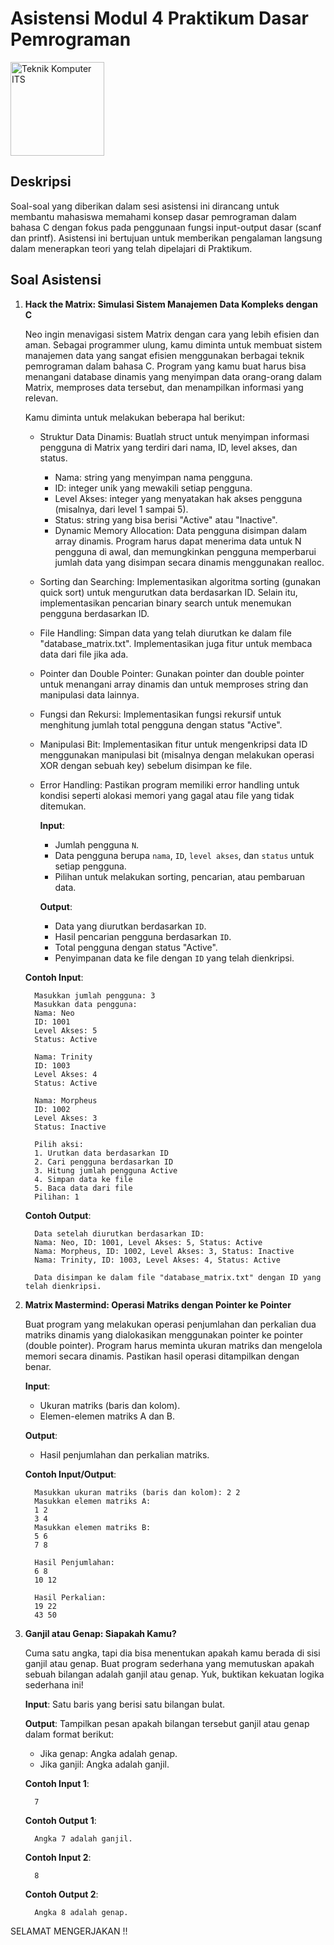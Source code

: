 # Asistensi Modul 4 Praktikum Dasar Pemrograman

<img src="https://www.its.ac.id/komputer/wp-content/uploads/sites/28/2018/03/image10.png" alt="Teknik Komputer ITS" width="150" height="150">

## Deskripsi

Soal-soal yang diberikan dalam sesi asistensi ini dirancang untuk membantu mahasiswa memahami konsep dasar pemrograman dalam bahasa C dengan fokus pada penggunaan fungsi input-output dasar (scanf dan printf). Asistensi ini bertujuan untuk memberikan pengalaman langsung dalam menerapkan teori yang telah dipelajari di Praktikum.

## Soal Asistensi

1. **Hack the Matrix: Simulasi Sistem Manajemen Data Kompleks dengan C**

   Neo ingin menavigasi sistem Matrix dengan cara yang lebih efisien dan aman. Sebagai programmer ulung, kamu diminta untuk membuat sistem manajemen data yang sangat efisien menggunakan berbagai teknik pemrograman dalam bahasa C. Program yang kamu buat harus bisa menangani database dinamis yang menyimpan data orang-orang dalam Matrix, memproses data tersebut, dan menampilkan informasi yang relevan.

   Kamu diminta untuk melakukan beberapa hal berikut:

   - Struktur Data Dinamis: Buatlah struct untuk menyimpan informasi pengguna di Matrix yang terdiri dari nama, ID, level akses, dan status.

      - Nama: string yang menyimpan nama pengguna.
      - ID: integer unik yang mewakili setiap pengguna.
      - Level Akses: integer yang menyatakan hak akses pengguna (misalnya, dari level 1 sampai 5).
      - Status: string yang bisa berisi "Active" atau "Inactive".
      - Dynamic Memory Allocation: Data pengguna disimpan dalam array dinamis. Program harus dapat menerima data untuk N pengguna di awal, dan memungkinkan pengguna memperbarui jumlah data yang disimpan secara dinamis menggunakan realloc.

   - Sorting dan Searching: Implementasikan algoritma sorting (gunakan quick sort) untuk mengurutkan data berdasarkan ID. Selain itu, implementasikan pencarian binary search untuk menemukan pengguna berdasarkan ID.

   - File Handling: Simpan data yang telah diurutkan ke dalam file "database_matrix.txt". Implementasikan juga fitur untuk membaca data dari file jika ada.

   - Pointer dan Double Pointer: Gunakan pointer dan double pointer untuk menangani array dinamis dan untuk memproses string dan manipulasi data lainnya.

   - Fungsi dan Rekursi: Implementasikan fungsi rekursif untuk menghitung jumlah total pengguna dengan status "Active".

   - Manipulasi Bit: Implementasikan fitur untuk mengenkripsi data ID menggunakan manipulasi bit (misalnya dengan melakukan operasi XOR dengan sebuah key) sebelum disimpan ke file.

   - Error Handling: Pastikan program memiliki error handling untuk kondisi seperti alokasi memori yang gagal atau file yang tidak ditemukan.
   
      __Input__:
  
      - Jumlah pengguna `N`.
      - Data pengguna berupa `nama`, `ID`, `level akses`, dan `status` untuk setiap pengguna.
      - Pilihan untuk melakukan sorting, pencarian, atau pembaruan data.

      __Output__:

      - Data yang diurutkan berdasarkan `ID`.
      - Hasil pencarian pengguna berdasarkan `ID`.
      - Total pengguna dengan status "Active".
      - Penyimpanan data ke file dengan `ID` yang telah dienkripsi.

   __Contoh Input__:

         Masukkan jumlah pengguna: 3
         Masukkan data pengguna:
         Nama: Neo
         ID: 1001
         Level Akses: 5
         Status: Active
         
         Nama: Trinity
         ID: 1003
         Level Akses: 4
         Status: Active
         
         Nama: Morpheus
         ID: 1002
         Level Akses: 3
         Status: Inactive
         
         Pilih aksi:
         1. Urutkan data berdasarkan ID
         2. Cari pengguna berdasarkan ID
         3. Hitung jumlah pengguna Active
         4. Simpan data ke file
         5. Baca data dari file
         Pilihan: 1

   __Contoh Output__:

         Data setelah diurutkan berdasarkan ID:
         Nama: Neo, ID: 1001, Level Akses: 5, Status: Active
         Nama: Morpheus, ID: 1002, Level Akses: 3, Status: Inactive
         Nama: Trinity, ID: 1003, Level Akses: 4, Status: Active
         
         Data disimpan ke dalam file "database_matrix.txt" dengan ID yang telah dienkripsi.

2. **Matrix Mastermind: Operasi Matriks dengan Pointer ke Pointer**

   Buat program yang melakukan operasi penjumlahan dan perkalian dua matriks dinamis yang dialokasikan menggunakan pointer ke pointer (double pointer). Program harus meminta ukuran matriks dan mengelola memori secara dinamis. Pastikan hasil operasi ditampilkan dengan benar.

   __Input__:
   
      - Ukuran matriks (baris dan kolom).
      - Elemen-elemen matriks A dan B.

     __Output__:

      - Hasil penjumlahan dan perkalian matriks.

      __Contoh Input/Output__:

         Masukkan ukuran matriks (baris dan kolom): 2 2
         Masukkan elemen matriks A:
         1 2
         3 4
         Masukkan elemen matriks B:
         5 6
         7 8
         
         Hasil Penjumlahan:
         6 8
         10 12
         
         Hasil Perkalian:
         19 22
         43 50

       
3. **Ganjil atau Genap: Siapakah Kamu?**

   Cuma satu angka, tapi dia bisa menentukan apakah kamu berada di sisi ganjil atau genap. Buat program sederhana yang memutuskan apakah sebuah bilangan adalah ganjil atau genap. Yuk, buktikan kekuatan logika sederhana ini!

   __Input__: Satu baris yang berisi satu bilangan bulat.

   __Output__: Tampilkan pesan apakah bilangan tersebut ganjil atau genap dalam format berikut:
      
      - Jika genap: Angka <angka> adalah genap.
      - Jika ganjil: Angka <angka> adalah ganjil.
  
      __Contoh Input 1__:

         7

      __Contoh Output 1__:

         Angka 7 adalah ganjil.

      __Contoh Input 2__:

         8

      __Contoh Output 2__:

         Angka 8 adalah genap.


SELAMAT MENGERJAKAN !!
   
